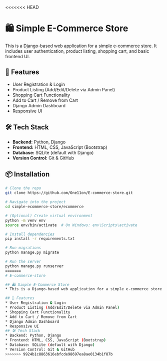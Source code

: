 <<<<<<< HEAD
# 🛍️ Simple E-Commerce Store

This is a Django-based web application for a simple e-commerce store. It includes user authentication, product listing, shopping cart, and basic frontend UI.

## 🚀 Features

- User Registration & Login
- Product Listing (Add/Edit/Delete via Admin Panel)
- Shopping Cart Functionality
- Add to Cart / Remove from Cart
- Django Admin Dashboard
- Responsive UI

## 🛠️ Tech Stack

- **Backend:** Python, Django
- **Frontend:** HTML, CSS, JavaScript (Bootstrap)
- **Database:** SQLite (default with Django)
- **Version Control:** Git & GitHub

## 📦 Installation

```bash
# Clone the repo
git clone https://github.com/One11on/E-commerce-store.git

# Navigate into the project
cd simple-ecommerce-store/ecommerce

# (Optional) Create virtual environment
python -m venv env
source env/bin/activate  # On Windows: env\Scripts\activate

# Install dependencies
pip install -r requirements.txt

# Run migrations
python manage.py migrate

# Run the server
python manage.py runserver
=======
# E-commerce-store

## 🛍️ Simple E-Commerce Store
* This is a Django-based web application for a simple e-commerce store. It includes user authentication, product listing, shopping cart, and basic frontend UI.

## 🚀 Features
* User Registration & Login
* Product Listing (Add/Edit/Delete via Admin Panel)
* Shopping Cart Functionality
* Add to Cart / Remove from Cart
* Django Admin Dashboard
* Responsive UI
## 🛠️ Tech Stack
* Backend: Python, Django
* Frontend: HTML, CSS, JavaScript (Bootstrap)
* Database: SQLite (default with Django)
* Version Control: Git & GitHub
>>>>>>> 9924b1c8863616ebfcde98697ea8ae0134b1f87b
